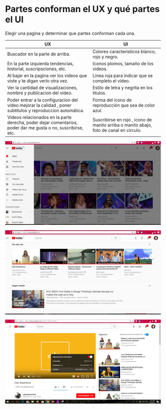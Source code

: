 # Partes conforman el UX y qué partes el UI
Elegir una pagina y determinar que partes conforman cada una.

| UX | UI |
| -- | -- |
| Buscador en la parte de arriba. | Colores caracteristicos blanco, rojo y negro. |
| En la parte izquierda tendencias, historial, suscripsciones, etc. | Iconos plomos, tamaño de los videos. |
| Al bajar en la pagina ver los videos que viste y te digan verlo otra vez. | Linea roja para indicar que se completo el video. |
| Ver la cantidad de visualizaciones, nombre y publicacion del video. | Estilo de letra y negrita en los titulos. | 
| Poder entrar a la configuracion del video mejorar la calidad , poner subtitulos y reproduccion automática. | Forma del icono de reproducción que sea de color azul. |
| Videos relacionados en la parte derecha, poder dejar comentarios, poder dar me gusta o no, suscribirse, etc. | Suscribirse en rojo , icono de manito arriba o manito abajo, foto de canal en circulo. |


![youtube-1](/assets/images/youtube.jpg)

![youtube-1](/assets/images/youtube-2.jpg)

![youtube-1](/assets/images/youtube-3.jpg)




